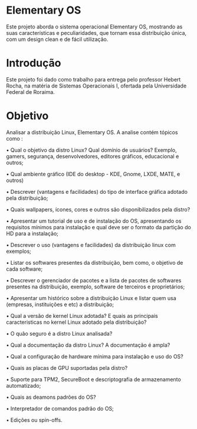 # Elementary OS
Este projeto aborda o sistema operacional Elementary OS, mostrando as suas características e peculiaridades, que tornam essa distribuição única, com um design clean e de fácil utilização. 
# Introdução
Este projeto foi dado como trabalho para entrega pelo professor Hebert Rocha, na matéria de Sistemas Operacionais I, ofertada pela Universidade Federal de Roraima.
# Objetivo
Analisar a distribuição Linux, Elementary OS. A analise contém tópicos como :

• Qual o objetivo da distro Linux? Qual domínio de usuários? Exemplo, gamers, segurança,
desenvolvedores, editores gráficos, educacional e outros;

• Qual ambiente gráfico (IDE do desktop - KDE, Gnome, LXDE, MATE, e outros)

• Descrever (vantagens e facilidades) do tipo de interface gráfica adotado pela distribuição;

• Quais wallpapers, ícones, cores e outros são disponibilizados pela distro?

• Apresentar um tutorial de uso e de instalação do OS, apresentando os requisitos mínimos
para instalação e qual deve ser o formato da partição do HD para a instalação;

• Descrever o uso (vantagens e facilidades) da distribuição linux com exemplos;

• Listar os softwares presentes da distribuição, bem como, o objetivo de cada software;

• Descrever o gerenciador de pacotes e a lista de pacotes de softwares presentes na
distribuição, exemplo, software de terceiros e proprietários;

• Apresentar um histórico sobre a distribuição Linux e listar quem usa (empresas, instituições
e etc) a distribuição;

• Qual a versão de kernel Linux adotada? E quais as principais caracteristicas no kernel Linux
adotado pela distribuição?

• O quão seguro é a distro Linux analisada?

• Qual a documentação da distro Linux? A documentação é ampla?

• Qual a configuração de hardware mínima para instalação e uso do OS?

• Quais as placas de GPU suportadas pela distro?

• Suporte para TPM2, SecureBoot e descriptografia de armazenamento automatizado;

• Quais as deamons padrões do OS?

• Interpretador de comandos padrão do OS; 

• Edições ou spin-offs.
